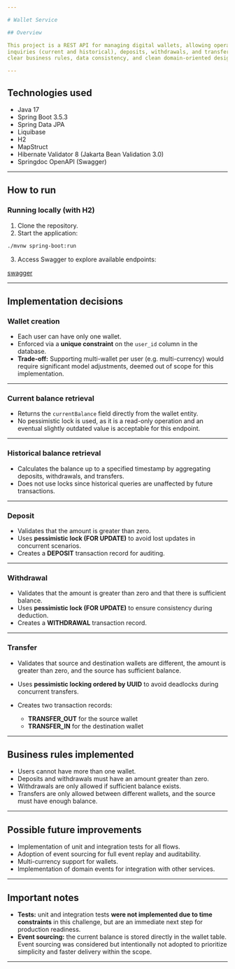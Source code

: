 ```yaml
---

# Wallet Service

## Overview

This project is a REST API for managing digital wallets, allowing operations such as wallet creation, balance
inquiries (current and historical), deposits, withdrawals, and transfers between users. It was developed with a focus on
clear business rules, data consistency, and clean domain-oriented design (DDD).

---
```


## Technologies used

* Java 17
* Spring Boot 3.5.3
* Spring Data JPA
* Liquibase
* H2
* MapStruct
* Hibernate Validator 8 (Jakarta Bean Validation 3.0)
* Springdoc OpenAPI (Swagger)

---

## How to run

### Running locally (with H2)

1. Clone the repository.
2. Start the application:

```bash
./mvnw spring-boot:run
```

3. Access Swagger to explore available endpoints:

[swagger](http://localhost:8080/docs)

---

## Implementation decisions

### Wallet creation

* Each user can have only one wallet.
* Enforced via a **unique constraint** on the `user_id` column in the database.
* **Trade-off:** Supporting multi-wallet per user (e.g. multi-currency) would require significant model adjustments,
  deemed out of scope for this implementation.

---

### Current balance retrieval

* Returns the `currentBalance` field directly from the wallet entity.
* No pessimistic lock is used, as it is a read-only operation and an eventual slightly outdated value is acceptable for
  this endpoint.

---

### Historical balance retrieval

* Calculates the balance up to a specified timestamp by aggregating deposits, withdrawals, and transfers.
* Does not use locks since historical queries are unaffected by future transactions.

---

### Deposit

* Validates that the amount is greater than zero.
* Uses **pessimistic lock (FOR UPDATE)** to avoid lost updates in concurrent scenarios.
* Creates a **DEPOSIT** transaction record for auditing.

---

### Withdrawal

* Validates that the amount is greater than zero and that there is sufficient balance.
* Uses **pessimistic lock (FOR UPDATE)** to ensure consistency during deduction.
* Creates a **WITHDRAWAL** transaction record.

---

### Transfer

* Validates that source and destination wallets are different, the amount is greater than zero, and the source has
  sufficient balance.
* Uses **pessimistic locking ordered by UUID** to avoid deadlocks during concurrent transfers.
* Creates two transaction records:

    * **TRANSFER_OUT** for the source wallet
    * **TRANSFER_IN** for the destination wallet

---

## Business rules implemented

* Users cannot have more than one wallet.
* Deposits and withdrawals must have an amount greater than zero.
* Withdrawals are only allowed if sufficient balance exists.
* Transfers are only allowed between different wallets, and the source must have enough balance.

---

## Possible future improvements

* Implementation of unit and integration tests for all flows.
* Adoption of event sourcing for full event replay and auditability.
* Multi-currency support for wallets.
* Implementation of domain events for integration with other services.

---

## Important notes

* **Tests:** unit and integration tests **were not implemented due to time constraints** in this challenge, but are an
  immediate next step for production readiness.
* **Event sourcing:** the current balance is stored directly in the wallet table. Event sourcing was considered but
  intentionally not adopted to prioritize simplicity and faster delivery within the scope.

---
